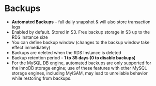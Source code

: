 # Backups

* **Automated Backups** – full daily snapshot & will also store transaction logs
* Enabled by default. Stored in S3. Free backup storage in S3 up to the RDS Instance size
* You can define backup window \(changes to the backup window take effect immediately\)
* Backups are deleted when the RDS Instance is deleted
* Backup retention period - **1 to 35 days \(0 to disable backups\)**
* For the MySQL DB engine, automated backups are only supported for the InnoDB storage engine; use of these features with other MySQL storage engines, including MyISAM, may lead to unreliable behavior while restoring from backups.

